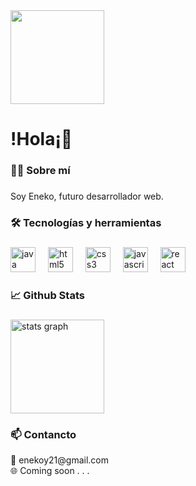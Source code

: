 <div align="left">
  <img height="150" src="/assets/logo.png"  />
</div>

###

<h1 align="left">!Hola¡👋</h1>

###

<h3 align="left">👩‍💻  Sobre mí</h3>

###

<p align="left">Soy Eneko, futuro desarrollador web.</p>

###

<h3 align="left">🛠 Tecnologías y herramientas</h3>

###

<div align="left">
  <img src="https://cdn.jsdelivr.net/gh/devicons/devicon/icons/java/java-original.svg" height="40" alt="java logo"  />
  <img width="12" />
  <img src="https://cdn.jsdelivr.net/gh/devicons/devicon/icons/html5/html5-original.svg" height="40" alt="html5 logo"  />
  <img width="12" />
  <img src="https://cdn.jsdelivr.net/gh/devicons/devicon/icons/css3/css3-original.svg" height="40" alt="css3 logo"  />
  <img width="12" />
  <img src="https://cdn.jsdelivr.net/gh/devicons/devicon/icons/javascript/javascript-original.svg" height="40" alt="javascript logo"  />
  <img width="12" />
  <img src="https://cdn.jsdelivr.net/gh/devicons/devicon/icons/react/react-original.svg" height="40" alt="react logo"  />
</div>

###

<h3 align="left">📈 Github Stats</h3>

###

<div align="left">
  <img src="https://github-readme-stats.vercel.app/api?username=devYranzo&hide_title=false&hide_rank=false&show_icons=true&include_all_commits=true&count_private=true&disable_animations=false&theme=vue-dark&locale=es&hide_border=false&order=1" height="150" alt="stats graph"  />
</div>

###

<h3 align="left">📫 Contancto</h3>
<p align="left">📧 enekoy21@gmail.com<br>🌐 Coming soon . . .</p>

###
